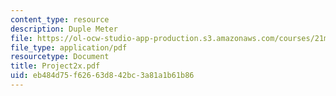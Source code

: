 ```yaml
---
content_type: resource
description: Duple Meter
file: https://ol-ocw-studio-app-production.s3.amazonaws.com/courses/21m-113-developing-musical-structures-fall-2002/eb484d75f62663d842bc3a81a1b61b86_Project2x.pdf
file_type: application/pdf
resourcetype: Document
title: Project2x.pdf
uid: eb484d75-f626-63d8-42bc-3a81a1b61b86
---
```

